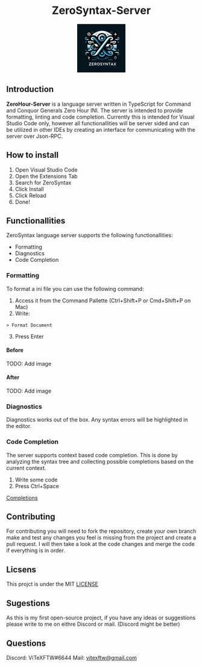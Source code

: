 <div align="center">
    <h1>ZeroSyntax-Server</h1>
    <img src="https://github.com/ViTeXFTW/ZeroSyntax/blob/main/ZeroSyntaxLogo128.png?raw=true">
</div>

## Introduction
**ZeroHour-Server** is a language server written in TypeScript for Command and Conquor Generals Zero Hour INI. The server is intended to provide formatting, linting and code completion. Currently this is intended for Visual Studio Code only, however all functionallities will be server sided and can be utilized in other IDEs by creating an interface for communicating with the server over Json-RPC.

## How to install

1. Open Visual Studio Code
2. Open the Extensions Tab
3. Search for ZeroSyntax
4. Click Install
5. Click Reload
6. Done!

## Functionallities
ZeroSyntax language server supports the following functionallities:
- Formatting
- Diagnostics
- Code Completion


### Formatting
To format a ini file you can use the following command:

1. Access it from the Command Pallette (Ctrl+Shift+P or Cmd+Shift+P on Mac)
2. Write:
```plaintext
> Format Document
```
3. Press Enter

#### Before 
TODO: Add image

#### After
TODO: Add image


### Diagnostics
Diagnostics works out of the box. Any syntax errors will be highlighted in the editor.

### Code Completion
The server supports context based code completion. This is done by analyzing the syntax tree and collecting possible completions based on the current context.

1. Write some code
2. Press Ctrl+Space

[Completions](./images/gifs/ZeroSyntax-ServerCompletionGif.gif)


## Contributing
For contributing you will need to fork the repository, create your own branch make and test any changes you feel is missing from the project and create a pull request. I will then take a look at the code changes and merge the code if everything is in order.

## Licsens
This projct is under the MIT [LICENSE](LICENSE)

## Sugestions
As this is my first open-source project, if you have any ideas or suggestions please write to me on eithre Discord or mail. (Discord might be better)

## Questions
Discord: ViTeXFTW#6644
Mail: vitexftw@gmail.com
